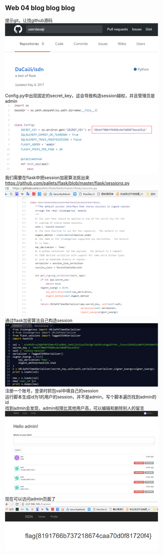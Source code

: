## Web 04  blog blog blog
提示git，让找github源码
![git](blog.png)
Config.py中出现固定的secret_key，这会导致构造session越权，并且管理员是 admin
![key](key.png)
我们需要在flask中把session加密算法抠出来  
https://github.com/pallets/flask/blob/master/flask/sessions.py
![session](session.png)
通过flask加密算法自己构造session
![decode](decode.png)
注册一个账号，登录时抓包val中填自己的session  
运行脚本生成id为1的用户的session，并不是admin，写个脚本遍历找到admin的id  
找到admin会发现，admin权限比其他用户高，可以编辑和删除别人的留言
![admin](admin.png)
现在可以访问admin页面了
![flag](flag.png)